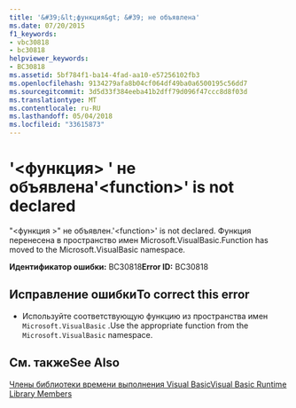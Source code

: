 ```yaml
---
title: '&#39;&lt;функция&gt; &#39; не объявлена'
ms.date: 07/20/2015
f1_keywords:
- vbc30818
- bc30818
helpviewer_keywords:
- BC30818
ms.assetid: 5bf784f1-ba14-4fad-aa10-e57256102fb3
ms.openlocfilehash: 9134279afa8b04cf064df49ba0a6500195c56dd7
ms.sourcegitcommit: 3d5d33f384eeba41b2dff79d096f47ccc8d8f03d
ms.translationtype: MT
ms.contentlocale: ru-RU
ms.lasthandoff: 05/04/2018
ms.locfileid: "33615873"
---
```

# <a name="39ltfunctiongt39-is-not-declared"></a><span data-ttu-id="ecccd-102">&#39;&lt;функция&gt; &#39; не объявлена</span><span class="sxs-lookup"><span data-stu-id="ecccd-102">&#39;&lt;function&gt;&#39; is not declared</span></span>
<span data-ttu-id="ecccd-103">"\<функция >" не объявлен.</span><span class="sxs-lookup"><span data-stu-id="ecccd-103">'\<function>' is not declared.</span></span> <span data-ttu-id="ecccd-104">Функция перенесена в пространство имен Microsoft.VisualBasic.</span><span class="sxs-lookup"><span data-stu-id="ecccd-104">Function has moved to the Microsoft.VisualBasic namespace.</span></span>  
  
 <span data-ttu-id="ecccd-105">**Идентификатор ошибки:** BC30818</span><span class="sxs-lookup"><span data-stu-id="ecccd-105">**Error ID:** BC30818</span></span>  
  
## <a name="to-correct-this-error"></a><span data-ttu-id="ecccd-106">Исправление ошибки</span><span class="sxs-lookup"><span data-stu-id="ecccd-106">To correct this error</span></span>  
  
-   <span data-ttu-id="ecccd-107">Используйте соответствующую функцию из пространства имен `Microsoft.VisualBasic` .</span><span class="sxs-lookup"><span data-stu-id="ecccd-107">Use the appropriate function from the `Microsoft.VisualBasic` namespace.</span></span>  
  
## <a name="see-also"></a><span data-ttu-id="ecccd-108">См. также</span><span class="sxs-lookup"><span data-stu-id="ecccd-108">See Also</span></span>  
 [<span data-ttu-id="ecccd-109">Члены библиотеки времени выполнения Visual Basic</span><span class="sxs-lookup"><span data-stu-id="ecccd-109">Visual Basic Runtime Library Members</span></span>](../../visual-basic/language-reference/runtime-library-members.md)
